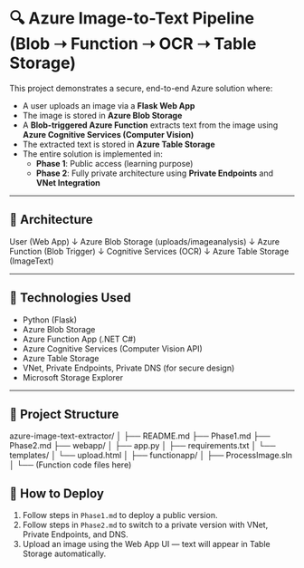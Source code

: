 # 🔍 Azure Image-to-Text Pipeline (Blob ➝ Function ➝ OCR ➝ Table Storage)

This project demonstrates a secure, end-to-end Azure solution where:

- A user uploads an image via a **Flask Web App**
- The image is stored in **Azure Blob Storage**
- A **Blob-triggered Azure Function** extracts text from the image using **Azure Cognitive Services (Computer Vision)**
- The extracted text is stored in **Azure Table Storage**
- The entire solution is implemented in:
  - **Phase 1**: Public access (learning purpose)
  - **Phase 2**: Fully private architecture using **Private Endpoints** and **VNet Integration**

---

## 🔁 Architecture

User (Web App)
↓
Azure Blob Storage (uploads/imageanalysis)
↓
Azure Function (Blob Trigger)
↓
Cognitive Services (OCR)
↓
Azure Table Storage (ImageText)

---

## 🧱 Technologies Used

- Python (Flask)
- Azure Blob Storage
- Azure Function App (.NET C#)
- Azure Cognitive Services (Computer Vision API)
- Azure Table Storage
- VNet, Private Endpoints, Private DNS (for secure design)
- Microsoft Storage Explorer

---

## 📂 Project Structure

azure-image-text-extractor/
│
├── README.md
├── Phase1.md
├── Phase2.md
├── webapp/
│ ├── app.py
│ ├── requirements.txt
│ └── templates/
│ └── upload.html
│
├── functionapp/
│ ├── ProcessImage.sln
│ └── (Function code files here)


## 🚀 How to Deploy

1. Follow steps in `Phase1.md` to deploy a public version.
2. Follow steps in `Phase2.md` to switch to a private version with VNet, Private Endpoints, and DNS.
3. Upload an image using the Web App UI — text will appear in Table Storage automatically.

